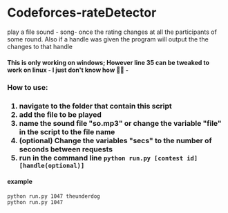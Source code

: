 # Codeforces-rateDetector
play a file sound - song- once the rating changes at all the participants  of some round. Also if a handle was given the program will output the the changes to that handle
<h4>This is only working on windows; However line 35 can be tweaked to work on linux - I just don't know how 🤷‍♂️ -
<h3>How to use:<h3/>
<ol>
<li>navigate to the folder that contain this script</li>
<li>add the file to be played</li>
 <li>name the sound file "so.mp3" or change the variable "file" in the script to the file name</li>
 <li>(optional) Change the variables "secs" to the number of seconds between requests</li>
 <li>run in the command line <code>python run.py [contest id] [handle(optional)]</code>
 </ol>
 <h4>example</h4>
 <code>python run.py 1047 theunderdog</code>
 <br>
 <code>python run.py 1047</code>
